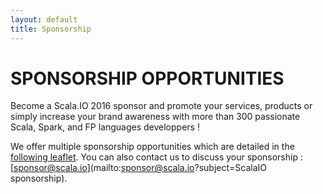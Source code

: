 ```yaml
---
layout: default
title: Sponsorship
---
```


SPONSORSHIP OPPORTUNITIES
========================

Become a Scala.IO 2016 sponsor and promote your services, products or simply increase your brand awareness with more than 300 passionate Scala, Spark, and FP languages developpers !

We offer multiple sponsorship opportunities which are detailed in the [following leaflet](/assets/pdf/sponsorship_en_2016.pdf). You can also contact us to discuss your sponsorship : [sponsor@scala.io](mailto:sponsor@scala.io?subject=ScalaIO sponsorship).
